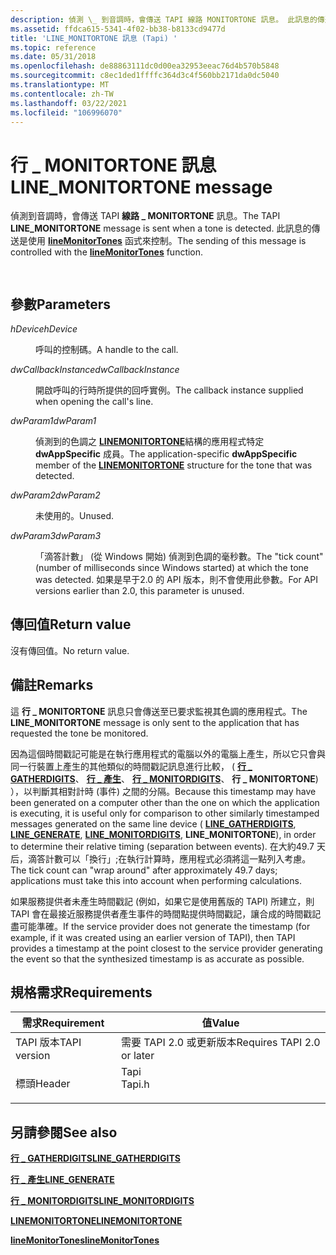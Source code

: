 ```yaml
---
description: 偵測 \_ 到音調時，會傳送 TAPI 線路 MONITORTONE 訊息。 此訊息的傳送是使用 lineMonitorTones 函式來控制。
ms.assetid: ffdca615-5341-4f02-bb38-b8133cd9477d
title: 'LINE_MONITORTONE 訊息 (Tapi) '
ms.topic: reference
ms.date: 05/31/2018
ms.openlocfilehash: de88863111dc0d00ea32953eeac76d4b570b5848
ms.sourcegitcommit: c8ec1ded1ffffc364d3c4f560bb2171da0dc5040
ms.translationtype: MT
ms.contentlocale: zh-TW
ms.lasthandoff: 03/22/2021
ms.locfileid: "106996070"
---
```

# <a name="line_monitortone-message"></a><span data-ttu-id="13533-104">行 \_ MONITORTONE 訊息</span><span class="sxs-lookup"><span data-stu-id="13533-104">LINE\_MONITORTONE message</span></span>

<span data-ttu-id="13533-105">偵測到音調時，會傳送 TAPI **線路 \_ MONITORTONE** 訊息。</span><span class="sxs-lookup"><span data-stu-id="13533-105">The TAPI **LINE\_MONITORTONE** message is sent when a tone is detected.</span></span> <span data-ttu-id="13533-106">此訊息的傳送是使用 [**lineMonitorTones**](/windows/desktop/api/Tapi/nf-tapi-linemonitortones) 函式來控制。</span><span class="sxs-lookup"><span data-stu-id="13533-106">The sending of this message is controlled with the [**lineMonitorTones**](/windows/desktop/api/Tapi/nf-tapi-linemonitortones) function.</span></span>


```C++
            
```



## <a name="parameters"></a><span data-ttu-id="13533-107">參數</span><span class="sxs-lookup"><span data-stu-id="13533-107">Parameters</span></span>

<dl> <dt>

<span data-ttu-id="13533-108">*hDevice*</span><span class="sxs-lookup"><span data-stu-id="13533-108">*hDevice*</span></span> 
</dt> <dd>

<span data-ttu-id="13533-109">呼叫的控制碼。</span><span class="sxs-lookup"><span data-stu-id="13533-109">A handle to the call.</span></span>

</dd> <dt>

<span data-ttu-id="13533-110">*dwCallbackInstance*</span><span class="sxs-lookup"><span data-stu-id="13533-110">*dwCallbackInstance*</span></span> 
</dt> <dd>

<span data-ttu-id="13533-111">開啟呼叫的行時所提供的回呼實例。</span><span class="sxs-lookup"><span data-stu-id="13533-111">The callback instance supplied when opening the call's line.</span></span>

</dd> <dt>

<span data-ttu-id="13533-112">*dwParam1*</span><span class="sxs-lookup"><span data-stu-id="13533-112">*dwParam1*</span></span> 
</dt> <dd>

<span data-ttu-id="13533-113">偵測到的色調之 [**LINEMONITORTONE**](/windows/desktop/api/Tapi/ns-tapi-linemonitortone)結構的應用程式特定 **dwAppSpecific** 成員。</span><span class="sxs-lookup"><span data-stu-id="13533-113">The application-specific **dwAppSpecific** member of the [**LINEMONITORTONE**](/windows/desktop/api/Tapi/ns-tapi-linemonitortone) structure for the tone that was detected.</span></span>

</dd> <dt>

<span data-ttu-id="13533-114">*dwParam2*</span><span class="sxs-lookup"><span data-stu-id="13533-114">*dwParam2*</span></span> 
</dt> <dd>

<span data-ttu-id="13533-115">未使用的。</span><span class="sxs-lookup"><span data-stu-id="13533-115">Unused.</span></span>

</dd> <dt>

<span data-ttu-id="13533-116">*dwParam3*</span><span class="sxs-lookup"><span data-stu-id="13533-116">*dwParam3*</span></span> 
</dt> <dd>

<span data-ttu-id="13533-117">「滴答計數」 (從 Windows 開始) 偵測到色調的毫秒數。</span><span class="sxs-lookup"><span data-stu-id="13533-117">The "tick count" (number of milliseconds since Windows started) at which the tone was detected.</span></span> <span data-ttu-id="13533-118">如果是早于2.0 的 API 版本，則不會使用此參數。</span><span class="sxs-lookup"><span data-stu-id="13533-118">For API versions earlier than 2.0, this parameter is unused.</span></span>

</dd> </dl>

## <a name="return-value"></a><span data-ttu-id="13533-119">傳回值</span><span class="sxs-lookup"><span data-stu-id="13533-119">Return value</span></span>

<span data-ttu-id="13533-120">沒有傳回值。</span><span class="sxs-lookup"><span data-stu-id="13533-120">No return value.</span></span>

## <a name="remarks"></a><span data-ttu-id="13533-121">備註</span><span class="sxs-lookup"><span data-stu-id="13533-121">Remarks</span></span>

<span data-ttu-id="13533-122">這 **行 \_ MONITORTONE** 訊息只會傳送至已要求監視其色調的應用程式。</span><span class="sxs-lookup"><span data-stu-id="13533-122">The **LINE\_MONITORTONE** message is only sent to the application that has requested the tone be monitored.</span></span>

<span data-ttu-id="13533-123">因為這個時間戳記可能是在執行應用程式的電腦以外的電腦上產生，所以它只會與同一行裝置上產生的其他類似的時間戳記訊息進行比較， ( [**行 \_ GATHERDIGITS**](line-gatherdigits.md)、 [**行 \_ 產生**](line-generate.md)、 [**行 \_ MONITORDIGITS**](line-monitordigits.md)、 **行 \_ MONITORTONE**) ），以判斷其相對計時 (事件) 之間的分隔。</span><span class="sxs-lookup"><span data-stu-id="13533-123">Because this timestamp may have been generated on a computer other than the one on which the application is executing, it is useful only for comparison to other similarly timestamped messages generated on the same line device ( [**LINE\_GATHERDIGITS**](line-gatherdigits.md), [**LINE\_GENERATE**](line-generate.md), [**LINE\_MONITORDIGITS**](line-monitordigits.md), **LINE\_MONITORTONE**), in order to determine their relative timing (separation between events).</span></span> <span data-ttu-id="13533-124">在大約49.7 天后，滴答計數可以「換行」;在執行計算時，應用程式必須將這一點列入考慮。</span><span class="sxs-lookup"><span data-stu-id="13533-124">The tick count can "wrap around" after approximately 49.7 days; applications must take this into account when performing calculations.</span></span>

<span data-ttu-id="13533-125">如果服務提供者未產生時間戳記 (例如，如果它是使用舊版的 TAPI) 所建立，則 TAPI 會在最接近服務提供者產生事件的時間點提供時間戳記，讓合成的時間戳記盡可能準確。</span><span class="sxs-lookup"><span data-stu-id="13533-125">If the service provider does not generate the timestamp (for example, if it was created using an earlier version of TAPI), then TAPI provides a timestamp at the point closest to the service provider generating the event so that the synthesized timestamp is as accurate as possible.</span></span>

## <a name="requirements"></a><span data-ttu-id="13533-126">規格需求</span><span class="sxs-lookup"><span data-stu-id="13533-126">Requirements</span></span>



| <span data-ttu-id="13533-127">需求</span><span class="sxs-lookup"><span data-stu-id="13533-127">Requirement</span></span> | <span data-ttu-id="13533-128">值</span><span class="sxs-lookup"><span data-stu-id="13533-128">Value</span></span> |
|-------------------------|-----------------------------------------------------------------------------------|
| <span data-ttu-id="13533-129">TAPI 版本</span><span class="sxs-lookup"><span data-stu-id="13533-129">TAPI version</span></span><br/> | <span data-ttu-id="13533-130">需要 TAPI 2.0 或更新版本</span><span class="sxs-lookup"><span data-stu-id="13533-130">Requires TAPI 2.0 or later</span></span><br/>                                             |
| <span data-ttu-id="13533-131">標頭</span><span class="sxs-lookup"><span data-stu-id="13533-131">Header</span></span><br/>       | <dl> <span data-ttu-id="13533-132"><dt>Tapi</dt></span><span class="sxs-lookup"><span data-stu-id="13533-132"><dt>Tapi.h</dt></span></span> </dl> |



## <a name="see-also"></a><span data-ttu-id="13533-133">另請參閱</span><span class="sxs-lookup"><span data-stu-id="13533-133">See also</span></span>

<dl> <dt>

[<span data-ttu-id="13533-134">**行 \_ GATHERDIGITS**</span><span class="sxs-lookup"><span data-stu-id="13533-134">**LINE\_GATHERDIGITS**</span></span>](line-gatherdigits.md)
</dt> <dt>

[<span data-ttu-id="13533-135">**行 \_ 產生**</span><span class="sxs-lookup"><span data-stu-id="13533-135">**LINE\_GENERATE**</span></span>](line-generate.md)
</dt> <dt>

[<span data-ttu-id="13533-136">**行 \_ MONITORDIGITS**</span><span class="sxs-lookup"><span data-stu-id="13533-136">**LINE\_MONITORDIGITS**</span></span>](line-monitordigits.md)
</dt> <dt>

[<span data-ttu-id="13533-137">**LINEMONITORTONE**</span><span class="sxs-lookup"><span data-stu-id="13533-137">**LINEMONITORTONE**</span></span>](/windows/desktop/api/Tapi/ns-tapi-linemonitortone)
</dt> <dt>

[<span data-ttu-id="13533-138">**lineMonitorTones**</span><span class="sxs-lookup"><span data-stu-id="13533-138">**lineMonitorTones**</span></span>](/windows/desktop/api/Tapi/nf-tapi-linemonitortones)
</dt> </dl>

 

 




